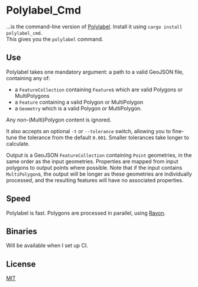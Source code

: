 # Polylabel_Cmd
…is the command-line version of [Polylabel](https://github.com/urschrei/polylabel-rs). Install it using `cargo install polylabel_cmd`.  
This gives you the `polylabel` command.

## Use
Polylabel takes one mandatory argument: a path to a valid GeoJSON file, containing any of:

- a `FeatureCollection` containing `Feature`s which are valid Polygons or MultiPolygons
- a `Feature` containing a valid Polygon or MultiPolygon
- a `Geometry` which is a valid Polygon or MultiPolygon.

Any non-(Multi)Polygon content is ignored.  

It also accepts an optional `-t` or `--tolerance` switch, allowing you to fine-tune the tolerance from the default `0.001`. Smaller tolerances take longer to calculate.   

Output is a GeoJSON `FeatureCollection` containing `Point` geometries, in the same order as the input geometries. Properties are mapped from input polygons to output points where possible. Note that if the input contains `MultiPolygon`s, the output will be longer as these geometries are individually processed, and the resulting features will have no associated properties.

## Speed
Polylabel is fast. Polygons are processed in parallel, using [Rayon](https://github.com/rayon-rs/rayon).

## Binaries
Will be available when I set up CI.

## License
[MIT](license.txt)
